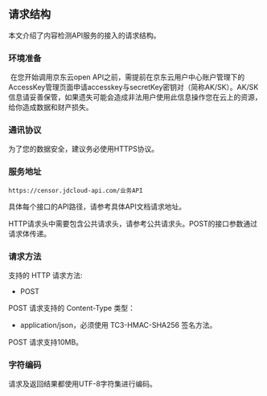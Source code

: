 ## 请求结构

本文介绍了内容检测API服务的接入的请求结构。

### 环境准备

​	在您开始调用京东云open API之前，需提前在京东云用户中心账户管理下的AccessKey管理页面申请accesskey与secretKey密钥对（简称AK/SK）。AK/SK信息请妥善保管，如果遗失可能会造成非法用户使用此信息操作您在云上的资源，给你造成数据和财产损失。

### 通讯协议

为了您的数据安全，建议务必使用HTTPS协议。

### 服务地址

```
https://censor.jdcloud-api.com/业务API
```


具体每个接口的API路径，请参考具体API文档请求地址。

HTTP请求头中需要包含公共请求头，请参考公共请求头。POST的接口参数通过请求体传递。

### 请求方法

支持的 HTTP 请求方法:

- POST

POST 请求支持的 Content-Type 类型：

- application/json，必须使用 TC3-HMAC-SHA256 签名方法。

POST 请求支持10MB。

### 字符编码

请求及返回结果都使用UTF-8字符集进行编码。


